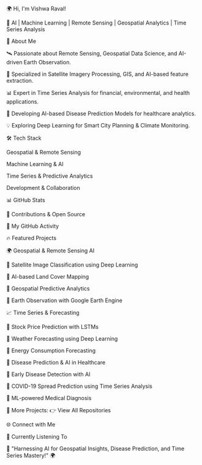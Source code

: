🌍 Hi, I'm Vishwa Raval!

🚀 AI | Machine Learning | Remote Sensing | Geospatial Analytics | Time Series Analysis

🌟 About Me

🛰️ Passionate about Remote Sensing, Geospatial Data Science, and AI-driven Earth Observation.

📡 Specialized in Satellite Imagery Processing, GIS, and AI-based feature extraction.

📊 Expert in Time Series Analysis for financial, environmental, and health applications.

🏥 Developing AI-based Disease Prediction Models for healthcare analytics.

💡 Exploring Deep Learning for Smart City Planning & Climate Monitoring.

🛠️ Tech Stack

Geospatial & Remote Sensing

Machine Learning & AI

Time Series & Predictive Analytics

Development & Collaboration

📊 GitHub Stats

🎯 Contributions & Open Source

📡 My GitHub Activity

🔥 Featured Projects

🌍 Geospatial & Remote Sensing AI

📌 Satellite Image Classification using Deep Learning

📌 AI-based Land Cover Mapping

📌 Geospatial Predictive Analytics

📌 Earth Observation with Google Earth Engine

📈 Time Series & Forecasting

📌 Stock Price Prediction with LSTMs

📌 Weather Forecasting using Deep Learning

📌 Energy Consumption Forecasting

🏥 Disease Prediction & AI in Healthcare

📌 Early Disease Detection with AI

📌 COVID-19 Spread Prediction using Time Series Analysis

📌 ML-powered Medical Diagnosis

🎯 More Projects: 👉 View All Repositories

🌐 Connect with Me

🎵 Currently Listening To

🚀 "Harnessing AI for Geospatial Insights, Disease Prediction, and Time Series Mastery!" 🌍






<!--
**Vishhh25/Vishhh25** is a ✨ _special_ ✨ repository because its `README.md` (this file) appears on your GitHub profile.

Here are some ideas to get you started:

- 🔭 I’m currently working on ...
- 🌱 I’m currently learning ...
- 👯 I’m looking to collaborate on ...
- 🤔 I’m looking for help with ...
- 💬 Ask me about ...
- 📫 How to reach me: ...
- 😄 Pronouns: ...
- ⚡ Fun fact: ...
-->
